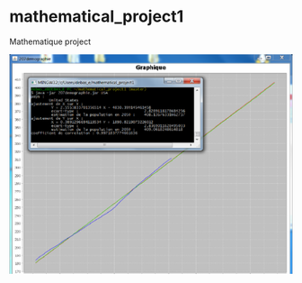 mathematical_project1
=====================

Mathematique project

![Alt text](./screen.png?raw=true "Optional Title")
